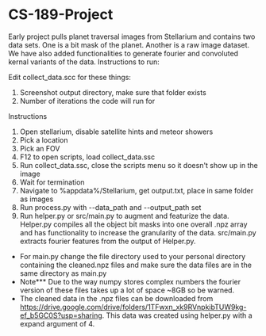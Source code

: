 # CS-189-Project
Early project pulls planet traversal images from Stellarium and contains two data sets. One is a bit mask of the planet. Another is a raw image dataset. We have also added functionalities to generate fourier and convoluted kernal variants of the data.
Instructions to run:

Edit collect_data.scc for these things:

1. Screenshot output directory, make sure that folder exists
2. Number of iterations the code will run for

Instructions

1. Open stellarium, disable satellite hints and meteor showers
2. Pick a location
3. Pick an FOV
4. F12 to open scripts, load collect_data.ssc
5. Run collect_data.ssc, close the scripts menu so it doesn't show up in the image
6. Wait for termination
7. Navigate to %appdata%/Stellarium, get output.txt, place in same folder as images
8. Run process.py with --data_path and --output_path set
9. Run helper.py or src/main.py to augment and featurize the data. Helper.py compiles all the object bit masks into one overall .npz array and has functionality to increase the granularity of the data. src/main.py extracts fourier features from the output of Helper.py.
  - For main.py change the file directory used to your personal directory containing the cleaned.npz files and make sure the data files are in the same directory as main.py
  - Note*** Due to the way numpy stores complex numbers the fourier version of these files takes up a lot of space ~8GB so be warned.
  - The cleaned data in the .npz files can be downloaded from https://drive.google.com/drive/folders/1TFwxn_xk9RVnpkibTUW9kg-ef_b5GC0S?usp=sharing. This data was created using helper.py with a expand argument of 4.
